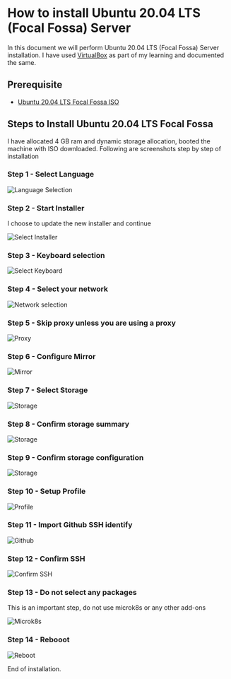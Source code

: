 # How to install Ubuntu 20.04 LTS (Focal Fossa) Server

In this document we will perform Ubuntu 20.04 LTS (Focal Fossa) Server installation. I have used [VirtualBox](https://www.virtualbox.org/) as part of my learning and documented the same.

## Prerequisite
* [Ubuntu 20.04 LTS Focal Fossa ISO](https://cloud-images.ubuntu.com/focal/current/)

## Steps to Install Ubuntu 20.04 LTS Focal Fossa

I have allocated 4 GB ram and dynamic storage allocation, booted the machine with ISO downloaded. Following are screenshots step by step of installation

### Step 1 - Select Language

![Language Selection](https://github.com/KalSadaram/ks3-homelab/blob/master/docs/img/ucoi/ucoi__01.png)

### Step 2 - Start Installer

I choose to update the new installer and continue

![Select Installer](https://github.com/KalSadaram/ks3-homelab/blob/master/docs/img/ucoi/ucoi__02.png)

### Step 3 - Keyboard selection

![Select Keyboard](https://github.com/KalSadaram/ks3-homelab/blob/master/docs/img/ucoi/ucoi__03.png)

### Step 4 - Select your network

![Network selection](https://github.com/KalSadaram/ks3-homelab/blob/master/docs/img/ucoi/ucoi__04.png)

### Step 5 - Skip proxy unless you are using a proxy

![Proxy](https://github.com/KalSadaram/ks3-homelab/blob/master/docs/img/ucoi/ucoi__05.png)

### Step 6 - Configure Mirror

![Mirror](https://github.com/KalSadaram/ks3-homelab/blob/master/docs/img/ucoi/ucoi__06.png)

### Step 7 - Select Storage

![Storage](https://github.com/KalSadaram/ks3-homelab/blob/master/docs/img/ucoi/ucoi__07.png)

### Step 8 - Confirm storage summary

![Storage](https://github.com/KalSadaram/ks3-homelab/blob/master/docs/img/ucoi/ucoi__08.png)

### Step 9 - Confirm storage configuration

![Storage](https://github.com/KalSadaram/ks3-homelab/blob/master/docs/img/ucoi/ucoi__09.png)

### Step 10 - Setup Profile

![Profile](https://github.com/KalSadaram/ks3-homelab/blob/master/docs/img/ucoi/ucoi__10.png)

### Step 11 - Import Github SSH identify

![Github](https://github.com/KalSadaram/ks3-homelab/blob/master/docs/img/ucoi/ucoi__11.png)

### Step 12 - Confirm SSH

![Confirm SSH](https://github.com/KalSadaram/ks3-homelab/blob/master/docs/img/ucoi/ucoi__12.png)

### Step 13 - Do not select any packages

This is an important step, do not use microk8s or any other add-ons

![Microk8s](https://github.com/KalSadaram/ks3-homelab/blob/master/docs/img/ucoi/ucoi__13.png)

### Step 14 - Rebooot

![Reboot](https://github.com/KalSadaram/ks3-homelab/blob/master/docs/img/ucoi/ucoi__14.png)

End of installation.